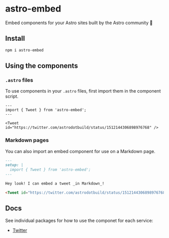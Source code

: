 # astro-embed

Embed components for your Astro sites built by the Astro community 🚀

## Install

```bash
npm i astro-embed
```

## Using the components

### `.astro` files

To use components in your `.astro` files, first import them in the component script.

```astro
---
import { Tweet } from 'astro-embed';
---

<Tweet id="https://twitter.com/astrodotbuild/status/1512144306898976768" />
```

### Markdown pages

You can also import an embed component for use on a Markdown page.

```md
---
setup: |
  import { Tweet } from 'astro-embed';
---

Hey look! I can embed a tweet _in Markdown_!

<Tweet id="https://twitter.com/astrodotbuild/status/1512144306898976768" />
```

## Docs

See individual packages for how to use the componet for each service:

- [Twitter](https://github.com/astro-community/astro-embed/tree/main/packages/astro-embed-twitter#readme)

